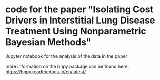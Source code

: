 # code for the paper "Isolating Cost Drivers in Interstitial Lung Disease Treatment Using Nonparametric Bayesian Methods"

Jupyter notebook for the analysis of the data in the paper

more information on the bnpy package can be found here: https://bnpy.readthedocs.io/en/latest/
